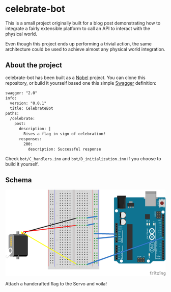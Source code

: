 # celebrate-bot

This is a small project originally built for a blog post demonstrating how to integrate a fairly extensible platform to call an API to interact with the physical world.

Even though this project ends up performing a trivial action, the same architecture could be used to achieve almost any physical world integration.

## About the project

celebrate-bot has been built as a [Nobel](http://www.norbertoherz.com/nobel/) project. You can clone this repository, or build it yourself based one this simple [Swagger](https://swagger.io/) definition:
```
swagger: "2.0"
info:
  version: "0.0.1"
  title: CelebrateBot
paths:
  /celebrate:
    post:
      description: |
        Rises a flag in sign of celebration!
      responses:
        200:
          description: Successful response

```

Check ```bot/C_handlers.ino``` and ```bot/D_initialization.ino``` if you choose to build it yourself.

## Schema

![alt text](images/sketch.png)

Attach a handcrafted flag to the Servo and voila!
